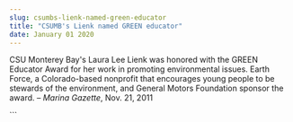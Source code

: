 ```yaml
---
slug: csumbs-lienk-named-green-educator
title: "CSUMB's Lienk named GREEN educator"
date: January 01 2020
---
```


 
<p>
  CSU Monterey Bay's Laura Lee Lienk was honored with the GREEN Educator Award
  for her work in promoting environmental issues. Earth Force, a Colorado-based
  nonprofit that encourages young people to be stewards of the environment, and
  General Motors Foundation sponsor the award. – <em>Marina Gazette</em>, Nov.
  21, 2011
</p>
```
